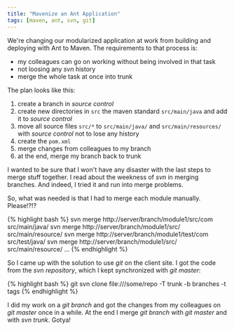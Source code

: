 ```yaml
---
title: "Mavenize an Ant Application"
tags: [maven, ant, svn, git]
---
```


We're changing our modularized application at work from building and deploying with Ant to Maven. The requirements to that process is:

* my colleagues can go on working without being involved in that task
* not loosing any _svn_ history
* merge the whole task at once into trunk

The plan looks like this:

1. create a branch in _source control_
1. create new directories in `src` the maven standard `src/main/java` and add it to _source control_
1. move all source files `src/*` to `src/main/java/` and `src/main/resources/` with _source control_ not to lose any history
1. create the `pom.xml`
1. merge changes from colleagues to my branch
1. at the end, merge my branch back to trunk

I wanted to be sure that I won't have any disaster with the last steps to merge stuff together. I read about the weekness of _svn_ in merging branches. And indeed, I tried it and run into merge problems.  

So, what was needed is that I had to merge each module manually. Please!?!?

{% highlight bash %}
svn merge http://server/branch/module1/src/com src/main/java/
svn merge http://server/branch/module1/src/ src/main/resource/
svn merge http://server/branch/module1/test/com src/test/java/
svn merge http://server/branch/module1/src/ src/main/resource/
...
{% endhighlight %}

So I came up with the solution to use _git_ on the client site. I got the code from the _svn repository_, which I kept synchronized with _git master_:

{% highlight bash %}
git svn clone file:///some/repo -T trunk -b branches -t tags
{% endhighlight %}

I did my work on a _git branch_ and got the changes from my colleagues on _git master_ once in a while. At the end I merge _git branch_ with _git master_ and with _svn trunk_. Gotya!
